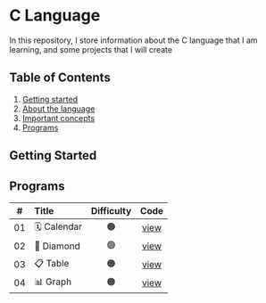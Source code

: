 # C Language

In this repository, I store information about the C language that I am learning, and some projects that I will create


## Table of Contents

1. [Getting started](#getting-started)
2. [About the language](#about-the-language)
3. [Important concepts](#important-concepts)
4. [Programs](#programs)

## Getting Started

## Programs

|  #  | Title                                             | Difficulty | Code                         |
| :-: | :------------------------------------------------ | :--------: | :--------------------------: |
| 01  | 🗓️ Calendar                                       | 🟠         |[view](/programs/01_Calendar) |
| 02  | 🔷 Diamond                                        | 🟢         |[view](/programs/02_Diamond)  |
| 03  | 📋 Table                                          | 🟠         |[view](/programs/03_Table)    |
| 04  | 📊 Graph                                          | 🟠         |[view](/programs/03_Table)    |
